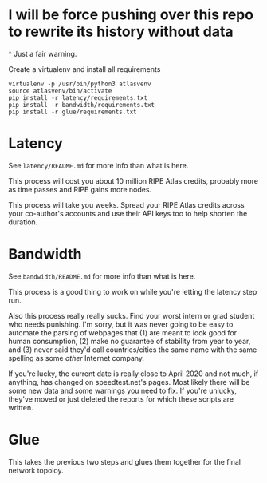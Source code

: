 # I will be force pushing over this repo to rewrite its history without data

^ Just a fair warning.

Create a virtualenv and install all requirements

    virtualenv -p /usr/bin/python3 atlasvenv
    source atlasvenv/bin/activate
    pip install -r latency/requirements.txt
    pip install -r bandwidth/requirements.txt
    pip install -r glue/requirements.txt

# Latency

See `latency/README.md` for more info than what is here.

This process will cost you about 10 million RIPE Atlas credits, probably more
as time passes and RIPE gains more nodes.

This process will take you weeks. Spread your RIPE Atlas credits across your
co-author's accounts and use their API keys too to help shorten the duration.

# Bandwidth

See `bandwidth/README.md` for more info than what is here.

This process is a good thing to work on while you're letting the latency step
run.

Also this process really really sucks. Find your worst intern or grad student
who needs punishing. I'm sorry, but it was never going to be easy to automate
the parsing of webpages that (1) are meant to look good for human consumption,
(2) make no guarantee of stability from year to year, and (3) never said they'd
call countries/cities the same name with the same spelling as some *other*
Internet company.

If you're lucky, the current date is really close to April 2020 and not much,
if anything, has changed on speedtest.net's pages. Most likely there will be
some new data and some warnings you need to fix. If you're unlucky, they've
moved or just deleted the reports for which these scripts are written.

# Glue

This takes the previous two steps and glues them together for the final network
topoloy.

